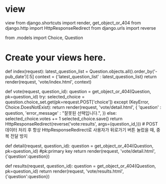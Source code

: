 # view
view
from django.shortcuts import render, get_object_or_404
from django.http import HttpResponseRedirect
from django.urls import reverse

from .models import Choice, Question

# Create your views here.
def index(request):
    latest_question_list = Question.objects.all().order_by('-pub_date')[:5]
    context = {'latest_question_list' : latest_question_list}
    return render(request, 'vote/index.html', context)

def vote(request, question_id):
    question = get_object_or_404(Question, pk=question_id)
    try:
        selected_choice = question.choice_set.get(pk=request.POST['choice'])
    except (KeyError, Choice.DoesNotExist):
        return render(request, 'vote/detail.html', {
            'question' : question,
            'error_message' : "잘못된 선택입니다.",
        })
    else:
        selected_choice.votes += 1
        selected_choice.save()
        return HttpResponseRedirect(reverse('vote:results', args=(question_id,)))
    # POST 데이터 처리 후 항상 HttpResponseRedirect로 사용자가 뒤로가기 버튼 눌렀을 때, 중복 전달 방지

def detail(request, question_id):
    question = get_object_or_404(Question, pk=question_id) #pk:primary key
    return render(request, 'vote/detail.html', {'question':question})

def results(request, question_id):
    question = get_object_or_404(Question, pk=question_id)
    return render(request, 'vote/results.html', {'question':question})
